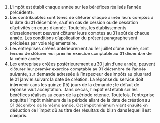 1)  L’impôt  est  établi  chaque  année  sur  les  bénéfices  réalisés  l’année précédente.
2) Les contribuables sont tenus de clôturer chaque année leurs comptes à la date du
31 décembre, sauf en cas de cession ou de cessation d’activités en cours d’année.
Toutefois, les établissements d’enseignement peuvent clôturer leurs comptes au 31 août  de  chaque  année.  Les  conditions  d’application  du  présent  paragraphe  sont précisées par voie réglementaire.
3) Les entreprises créées antérieurement au 1er juillet d’une année, sont tenues de
clôturer leur premier exercice comptable au 31 décembre de la même année.
4) Les entreprises créées postérieurement au 30 juin d’une année, peuvent clôturer
leur premier exercice comptable au 31 décembre de l’année suivante, sur demande adressée à l’inspecteur des impôts au plus tard le 31 janvier suivant la date de création.
La réponse du service doit intervenir dans les quinze (15) jours de la demande ; le défaut de réponse vaut acceptation.
Dans ce cas, l’impôt est établi sur les bénéfices réalisés au cours de la période retenue. Toutefois, l’entreprise acquitte l’impôt minimum de la période allant de la date de création au 31 décembre de la même année. Cet impôt minimum vient ensuite en déduction de l’impôt dû au titre des résultats du bilan dans lequel il est compris.